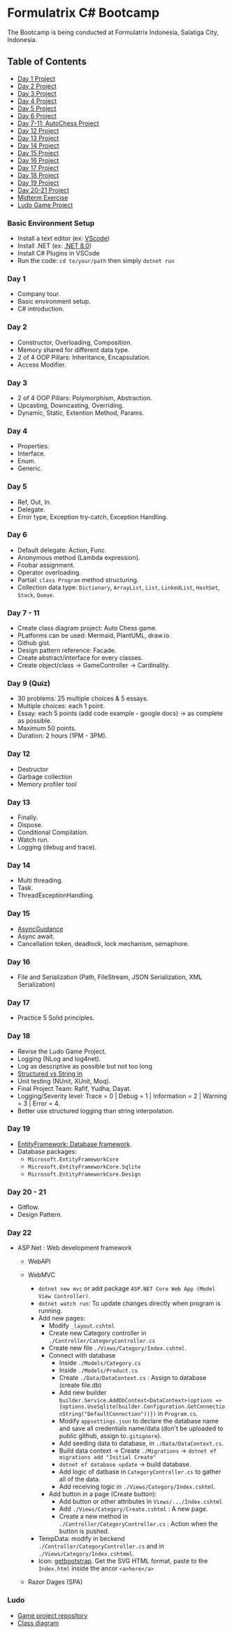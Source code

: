 # Formulatrix C# Bootcamp

The Bootcamp is being conducted at Formulatrix Indonesia, Salatiga City, Indonesia.

## Table of Contents
- [Day 1 Project](https://github.com/yudharisandy/Bootcamp-Formulatrix-C-/tree/main/Day%201)
- [Day 2 Project](https://github.com/yudharisandy/Bootcamp-Formulatrix-CSharp/tree/main/Day%202)
- [Day 3 Project](https://github.com/yudharisandy/Bootcamp-Formulatrix-CSharp/tree/main/Day%203)
- [Day 4 Project](https://github.com/yudharisandy/Bootcamp-Formulatrix-CSharp/tree/main/Day%204)
- [Day 5 Project](https://github.com/yudharisandy/Bootcamp-Formulatrix-CSharp/tree/main/Day%205)
- [Day 6 Project](https://github.com/yudharisandy/Bootcamp-Formulatrix-CSharp/tree/main/Day%206)
- [Day 7-11: AutoChess Project](https://gist.github.com/yudharisandy/7c48a17afb739bb6bedc2a24c9c580d2)
- [Day 12 Project](https://github.com/yudharisandy/Bootcamp-Formulatrix-CSharp/tree/main/Day%2012)
- [Day 13 Project](https://github.com/yudharisandy/Bootcamp-Formulatrix-CSharp/tree/main/Day%2013)
- [Day 14 Project](https://github.com/yudharisandy/Bootcamp-Formulatrix-CSharp/tree/main/Day%2014)
- [Day 15 Project](https://github.com/yudharisandy/Bootcamp-Formulatrix-CSharp/tree/main/Day%2015)
- [Day 16 Project](https://github.com/yudharisandy/Bootcamp-Formulatrix-CSharp/tree/main/Day%2016) 
- [Day 17 Project](https://github.com/yudharisandy/Bootcamp-Formulatrix-CSharp/tree/main/Day%2017)
- [Day 18 Project](https://github.com/yudharisandy/Bootcamp-Formulatrix-CSharp/tree/main/Day%2018)
- [Day 19 Project](https://github.com/yudharisandy/Bootcamp-Formulatrix-CSharp/tree/main/Day%2019)
- [Day 20-21 Project](https://github.com/yudharisandy/Bootcamp-Formulatrix-CSharp/tree/main/Day%2020)
- [Midterm Exercise](https://github.com/yudharisandy/Bootcamp-Formulatrix-CSharp/tree/main/MidTermExercise)
- [Ludo Game Project](https://github.com/yudharisandy/LudoGame)

### Basic Environment Setup
- Install a text editor (ex: [VScode](https://code.visualstudio.com/download))
- Install .NET (ex: [.NET 8.0](https://dotnet.microsoft.com/en-us/download))
- Install C# Plugins in VSCode
- Run the code: ```cd to/your/path``` then simply ```dotnet run```

### Day 1
- Company tour.
- Basic environment setup.
- C# introduction.

### Day 2
- Constructor, Overloading, Composition.
- Memory shared for different data type.
- 2 of 4 OOP Pillars: Inheritance, Encapsulation.
- Access Modifier.

### Day 3
- 2 of 4 OOP Pillars: Polymorphism, Abstraction.
- Upcasting, Downcasting, Overriding.
- Dynamic, Static, Extention Method, Params. 

### Day 4
- Properties.
- Interface.
- Enum.
- Generic.

### Day 5
- Ref, Out, In.
- Delegate.
- Error type, Exception try-catch, Exception Handling.

### Day 6
- Default delegate: Action, Func.
- Anonymous method (Lambda expression).
- Foobar assignment.
- Operator overloading.
- Partial: ```class Program``` method structuring.
- Collection data type: ```Dictionary```, ```ArrayList```, ```List```, ```LinkedList```, ```HashSet```, ```Stack```, ```Queue```. 

### Day 7 - 11
- Create class diagram project: Auto Chess game.
- PLatforms can be used: Mermaid, PlantUML, draw.io.
- Github gist.
- Design pattern reference: Facade.
- Create abstract/interface for every classes.
- Create object/class -> GameController -> Cardinality.

### Day 9 (Quiz)
- 30 problems: 25 multiple choices & 5 essays.
- Multiple choices: each 1 point.
- Essay: each 5 points (add code example - google docs) -> as complete as possible.
- Maximum 50 points.
- Duration: 2 hours (1PM - 3PM).

### Day 12
- Destructor
- Garbage collection
- Memory profiler tool

### Day 13
- Finally.
- Dispose.
- Conditional Compilation.
- Watch run.
- Logging (debug and trace).

### Day 14
- Multi threading.
- Task.
- ThreadExceptionHandling.

### Day 15
- [AsyncGuidance](https://github.com/davidfowl/AspNetCoreDiagnosticScenarios/blob/master/AsyncGuidance.md#prefer-asyncawait-over-directly-returning-task)
- Async await.
- Cancellation token, deadlock, lock mechanism, semaphore.

### Day 16
- File and Serialization (Path, FileStream, JSON Serialization, XML Serialization)

### Day 17
- Practice 5 Solid principles.

### Day 18
- Revise the Ludo Game Project.
- Logging (NLog and log4net).
- Log as descriptive as possible but not too long
- [Structured vs String In](https://habr.com/en/articles/591171/)
- Unit testing (NUnit, XUnit, Moq).
- Final Project Team: Rafif, Yudha, Dayat.
- Logging/Severity level: Trace = 0 | Debug = 1 | Information = 2 | Warning = 3 | Error = 4.
- Better use structured logging than string interpolation.

### Day 19
- [EntityFramework: Database framework](https://miro.com/app/board/uXjVKe03v8M=/).
- Database packages: 
    - ```Microsoft.EntityFrameworkCore```
    - ```Microsoft.EntityFrameworkCore.Sqlite```
    - ```Microsoft.EntityFrameworkCore.Design```

### Day 20 - 21
- Gitflow.
- Design Pattern.

### Day 22
- ASP.Net : Web development framework
    - WebAPI
    - WebMVC
        - ```dotnet new mvc``` or add package ```ASP.NET Core Web App (Model View Controller)```.
        - ```dotnet watch run```: To update changes directly when program is running.
        - Add new pages:
            - Modify ```_layout.cshtml```
            - Create new Category controller in ```./Controller/CategoryController.cs```
            - Create new file ```./Views/Category/Index.cshtml```.
            - Connect with database
                - Inside ```./Models/Category.cs```
                - Inside ```./Models/Product.cs```
                - Create ```./Data/DataContext.cs``` : Assign to database (create file.db)
                - Add new builder ```builder.Service.AddDbContext<DataContext>(options => {options.UseSqlite(builder.Configuration.GetConnectionString("DefaultConnection"))})``` in ```Program.cs```.
                - Modify ```appsettings.json``` to declare the database name and save all credentials name/data (don't be uploaded to public github, assign to```.gitignore```).
                - Add seeding data to database, in ```./Data/DataContext.cs```.
                - Build data context -> Create ```./Migrations``` -> ```dotnet ef migrations add "Initial Create"```
                - ```dotnet ef database update``` -> build database.
                - Add logic of datbase in ```CategoryController.cs``` to gather all of the data.
                - Add receiving logic in ```./Views/Category/Index.cshtml```.
            - Add button in a page (Create button):
                - Add button or other attributes in ```Views/.../Index.cshtml```
                - Add ```./Views/Category/Create.cshtml``` : A new page.
                - Create a new method in ```./Controller/CategoryController.cs``` : Action when the button is pushed.
        - TempData: modify in beckend ```./Controller/CategoryController.cs``` and in ```./Views/Category/Index.cshtmml```.
        - Icon: [getbootstrap](https://icons.getbootstrap.com/). Get the SVG HTML format, paste to the ```Index.html``` inside the ancor ```<a>here</a>```


    - Razor Dages (SPA)

### Ludo
- [Game project repository](https://github.com/yudharisandy/LudoGame)
- [Class diagram](https://github.com/probabilitynokami/ClassDiagram)


